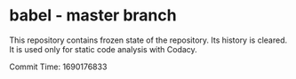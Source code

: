 # babel - master branch

This repository contains frozen state of the repository.
Its history is cleared. It is used only for static code
analysis with Codacy.

Commit Time: 1690176833